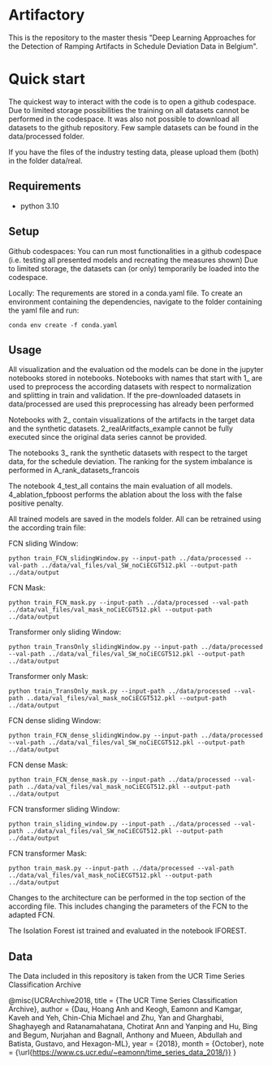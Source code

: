 # Artifactory

This is the repository to the master thesis "Deep Learning Approaches for the Detection of Ramping Artifacts in Schedule Deviation Data in Belgium".

# Quick start
 The quickest way to interact with the code is to open a github codespace. Due to limited storage possibilities the training on all datasets cannot be performed in the codespace.
 It was also not possible to download all datasets to the github repository. Few sample datasets can be found in the data/processed folder.

 If you have the files of the industry testing data, please upload them (both) in the folder data/real.

## Requirements

- python 3.10


## Setup

Github codespaces:
You can run most functionalities in a github codespace (i.e. testing all presented models and recreating the measures shown)
Due to limited storage, the datasets can (or only) temporarily be loaded into the codespace.

Locally:
The requrements are stored in a conda.yaml file. To create an environment containing the dependencies, navigate to the folder containing the yaml file and run:
```console
conda env create -f conda.yaml
```


## Usage
All visualization and the evaluation od the models can be done in the jupyter notebooks stored in notebooks.
Notebooks with names that start with 1_ are used to preprocess the according datasets with respect to normalization and splitting in train and validation. If the pre-downloaded datasets in data/processed are used this preprocessing has already been performed

Notebooks with 2_ contain visualizations of the artifacts in the target data and the synthetic datasets. 2_realAritfacts_example cannot be fully executed since the original data series cannot be provided.

The notebooks 3_ rank the synthetic datasets with respect to the target data, for the schedule deviation. The ranking for the system imbalance is performed in A_rank_datasets_francois

The notebook 4_test_all contains the main evaluation of all models.
4_ablation_fpboost performs the ablation about the loss with the false positive penalty.


All trained models are saved in the models folder. All can be retrained using the according train file:

FCN sliding Window:
```console
python train_FCN_slidingWindow.py --input-path ../data/processed --val-path ../data/val_files/val_SW_noCiECGT512.pkl --output-path ../data/output
```
FCN Mask:
```console
python train_FCN_mask.py --input-path ../data/processed --val-path ../data/val_files/val_mask_noCiECGT512.pkl --output-path ../data/output
```

Transformer only sliding Window:
```console
python train_TransOnly_slidingWindow.py --input-path ../data/processed --val-path ../data/val_files/val_SW_noCiECGT512.pkl --output-path ../data/output
```
Transformer only Mask:
```console
python train_TransOnly_mask.py --input-path ../data/processed --val-path ..data/val_files/val_mask_noCiECGT512.pkl --output-path ../data/output
```

FCN dense sliding Window:
```console
python train_FCN_dense_slidingWindow.py --input-path ../data/processed --val-path ../data/val_files/val_SW_noCiECGT512.pkl --output-path ../data/output
```
FCN dense Mask:
```console
python train_FCN_dense_mask.py --input-path ../data/processed --val-path ../data/val_files/val_mask_noCiECGT512.pkl --output-path ../data/output
```

FCN transformer sliding Window:
```console
python train_sliding_window.py --input-path ../data/processed --val-path ../data/val_files/val_SW_noCiECGT512.pkl --output-path ../data/output
```
FCN transformer Mask:
```console
python train_mask.py --input-path ../data/processed --val-path ../data/val_files/val_mask_noCiECGT512.pkl --output-path ../data/output
```

Changes to the architecture can be performed in the top section of the according file. This includes changing the parameters of the FCN to the adapted FCN.

The Isolation Forest ist trained and evaluated in the notebook IFOREST.

## Data

The Data included in this repository is taken from the UCR Time Series Classification Archive

@misc{UCRArchive2018,
        title = {The UCR Time Series Classification Archive},
        author = {Dau, Hoang Anh and Keogh, Eamonn and Kamgar, Kaveh and Yeh, Chin-Chia Michael and Zhu, Yan 
                  and Gharghabi, Shaghayegh and Ratanamahatana, Chotirat Ann and Yanping and Hu, Bing 
                  and Begum, Nurjahan and Bagnall, Anthony and Mueen, Abdullah and Batista, Gustavo, and Hexagon-ML},
        year = {2018},
        month = {October},
        note = {\url{https://www.cs.ucr.edu/~eamonn/time_series_data_2018/}}
    }
